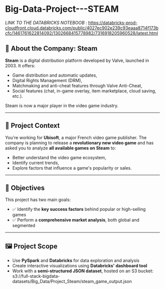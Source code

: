 # Big-Data-Project---STEAM

*LINK TO THE DATABRICKS NOTEBOOB* : https://databricks-prod-cloudfront.cloud.databricks.com/public/4027ec902e239c93eaaa8714f173bcfc/1461761622814092/1302668415778982/7316918205960528/latest.html

## 🏢 About the Company: Steam

**Steam** is a digital distribution platform developed by Valve, launched in 2003. It offers:
- Game distribution and automatic updates,
- Digital Rights Management (DRM),
- Matchmaking and anti-cheat features through Valve Anti-Cheat,
- Social features (chat, in-game overlay, item marketplace, cloud saving, etc.).

Steam is now a major player in the video game industry.

---

## 🚧 Project Context

You're working for **Ubisoft**, a major French video game publisher. The company is planning to release a **revolutionary new video game** and has asked you to analyze **all available games on Steam** to:
- Better understand the video game ecosystem,
- Identify current trends,
- Explore factors that influence a game's popularity or sales.

---

## 🎯 Objectives

This project has two main goals:

- ✅ Identify the **key success factors** behind popular or high-selling games  
- ✅ Perform a **comprehensive market analysis**, both global and segmented

---

## 🖼️ Project Scope

- Use **PySpark** and **Databricks** for data exploration and analysis
- Create interactive visualizations using **Databricks' dashboard tool**
- Work with a **semi-structured JSON dataset**, hosted on an S3 bucket:
s3://full-stack-bigdata-datasets/Big_Data/Project_Steam/steam_game_output.json


